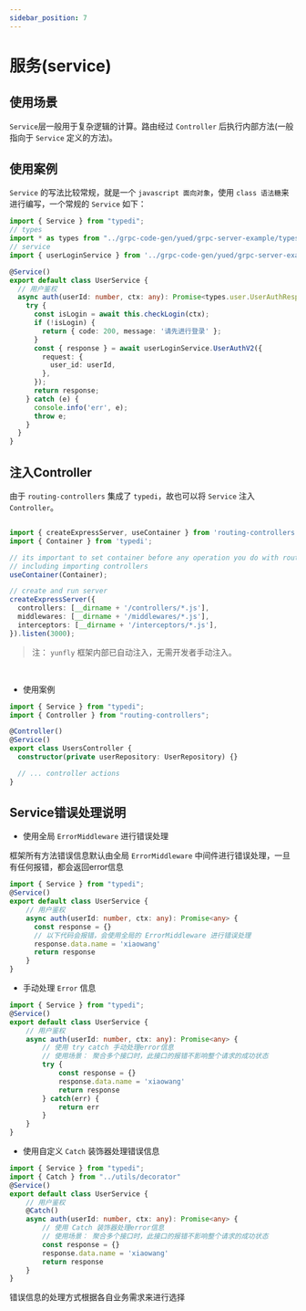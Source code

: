 ```yaml
---
sidebar_position: 7
---
```


# 服务(service)

## 使用场景

`Service`层一般用于复杂逻辑的计算。路由经过 `Controller` 后执行内部方法(一般指向于 `Service` 定义的方法)。

## 使用案例

`Service` 的写法比较常规，就是一个 `javascript 面向对象`，使用 `class 语法糖`来进行编写，一个常规的 `Service` 如下：

```ts
import { Service } from "typedi";
// types
import * as types from "../grpc-code-gen/yued/grpc-server-example/types";
// service
import { userLoginService } from '../grpc-code-gen/yued/grpc-server-example/user/UserLoginService';

@Service()
export default class UserService {
  // 用户鉴权
  async auth(userId: number, ctx: any): Promise<types.user.UserAuthResponse> {
    try {
      const isLogin = await this.checkLogin(ctx);
      if (!isLogin) {
        return { code: 200, message: '请先进行登录' };
      }
      const { response } = await userLoginService.UserAuthV2({
        request: {
          user_id: userId,
        },
      });
      return response;
    } catch (e) {
      console.info('err', e);
      throw e;
    }
  }
}
```

## 注入Controller

由于 `routing-controllers` 集成了 `typedi`，故也可以将 `Service` 注入 `Controller`。

```ts

import { createExpressServer, useContainer } from 'routing-controllers';
import { Container } from 'typedi';

// its important to set container before any operation you do with routing-controllers,
// including importing controllers
useContainer(Container);

// create and run server
createExpressServer({
  controllers: [__dirname + '/controllers/*.js'],
  middlewares: [__dirname + '/middlewares/*.js'],
  interceptors: [__dirname + '/interceptors/*.js'],
}).listen(3000);
```

> 注： `yunfly` 框架内部已自动注入，无需开发者手动注入。

<br />

- 使用案例

```ts
import { Service } from "typedi";
import { Controller } from "routing-controllers";

@Controller()
@Service()
export class UsersController {
  constructor(private userRepository: UserRepository) {}

  // ... controller actions
}
```

## Service错误处理说明

- 使用全局 `ErrorMiddleware` 进行错误处理

框架所有方法错误信息默认由全局 `ErrorMiddleware` 中间件进行错误处理，一旦有任何报错，都会返回error信息

```ts
import { Service } from "typedi";
@Service()
export default class UserService {
    // 用户鉴权
    async auth(userId: number, ctx: any): Promise<any> {
      const response = {}
      // 以下代码会报错，会使用全局的 ErrorMiddleware 进行错误处理
      response.data.name = 'xiaowang'
      return response
    }
}
```

- 手动处理 `Error` 信息

```ts
import { Service } from "typedi";
@Service()
export default class UserService {
    // 用户鉴权
    async auth(userId: number, ctx: any): Promise<any> {
        // 使用 try catch 手动处理error信息
        // 使用场景： 聚合多个接口时，此接口的报错不影响整个请求的成功状态
        try {
            const response = {}
            response.data.name = 'xiaowang'
            return response
        } catch(err) {
            return err
        }
    }
}
```

- 使用自定义 `Catch` 装饰器处理错误信息

```ts
import { Service } from "typedi";
import { Catch } from "../utils/decorator"
@Service()
export default class UserService {
    // 用户鉴权
    @Catch()
    async auth(userId: number, ctx: any): Promise<any> {
        // 使用 Catch 装饰器处理error信息
        // 使用场景： 聚合多个接口时，此接口的报错不影响整个请求的成功状态
        const response = {}
        response.data.name = 'xiaowang'
        return response
    }
}
```

错误信息的处理方式根据各自业务需求来进行选择
